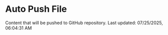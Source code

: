 # Auto Push File

Content that will be pushed to GitHub repository.
Last updated: 07/25/2025, 06:04:31 AM